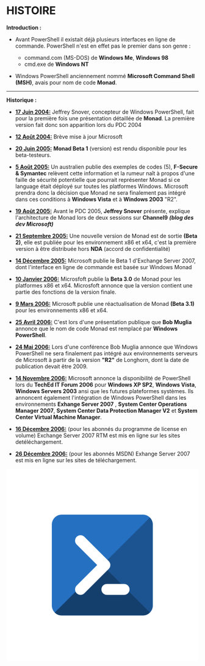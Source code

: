# HISTOIRE

**Introduction :**

- Avant PowerShell il existait déjà plusieurs interfaces en ligne de commande. PowerShell n'est en effet pas le premier dans son genre : 
  - command.com (MS-DOS) de **Windows Me**, **Windows 98**
  - cmd.exe de **Windows NT** 

- Windows PowerShell anciennement nommé **Microsoft Command Shell (MSH)**, avais pour nom de code **Monad**.

---
**Historique :**

- **<u>17 Juin 2004:</u>** Jeffrey Snover, concepteur de Windows PowerShell, fait pour la première fois une présentation détaillée de **Monad**. La première version fait donc son apparition lors du PDC 2004
</ul>

- **<u>12 Août 2004:</u>** Brève mise à jour Microsoft
</ul>

- **<u>20 Juin 2005:</u>** **Monad Beta 1** (version) est rendu disponible pour les beta-testeurs.
</ul>

- **<u>5 Août 2005:</u>** Un australien publie des exemples de codes (5), **F-Secure & Symantec** relèvent cette information et la rumeur naît à propos d'une faille de sécurité potentielle que pourrait représenter Monad si ce language était déployé sur toutes les platformes Windows. Microsoft prendra donc la décision que Monad ne sera finalement pas intégré dans ces conditions à **Windows Vista** et à **Windows 2003** "R2".
</ul>

- **<u>19 Août 2005:</u>** Avant le PDC 2005, **Jeffrey Snover** présente, explique l'architecture de Monad lors de deux sessions sur **Channel9** ***(blog des dev Microsoft)***
</ul>

- **<u>21 Septembre 2005:</u>** Une nouvelle version de Monad est de sortie **(Beta 2)**, elle est publiée pour les environnement x86 et x64, c'est la première version à être distribuée hors **NDA**  (accord de confidentialité)
</ul>

- **<u>14 Décembre 2005:</u>** Microsoft publie le Beta 1 d'Exchange Server 2007, dont l'interface en ligne de commande est basée sur Windows Monad
</ul>

- **<u>10 Janvier 2006:</u>** Microsfoft publie la **Beta 3.0** de Monad pour les platformes x86 et x64. Microsfoft annonce que la version contient une partie des fonctions de la version finale.
</ul>

- **<u>9 Mars 2006:</u>** Microsoft publie une réactualisation de Monad **(Beta 3.1)** pour les environnements x86 et x64.
</ul>

- **<u>25 Avril 2006:</u>** C'est lors d'une présentation publique que **Bob Muglia** annonce que le nom de code Monad est remplacé par **Windows PowerShell**. 
</ul>

- **<u>24 Mai 2006:</u>** Lors d'une conférence Bob Muglia annonce que Windows PowerShell ne sera finalement pas intégré aux environnements serveurs de Microsoft à partir de la version **"R2"** de Longhorn, dont la date de publication devait être 2009.
</ul>

- **<u>14 Novembre 2006:</u>** Microsoft annonce la disponibilité de PowerShell lors du **TechEd IT Forum 2006** pour **Windows XP SP2**, **Windows Vista**, **Windows Servers 2003** ansi que les futures plateformes systèmes. Ils annoncent également l'intégration de Windows PowerShell dans les environnements **Exhange Server 2007** , **System Center Operations Manager 2007**, **System Center Data Protection Manager V2** et **System Center Virtual Machine Manager**.
</ul>

- **<u>16 Décembre 2006:</u>** (pour les abonnés du programme de license en volume) Exchange Server 2007 RTM est mis en ligne sur les sites detéléchargement.
</ul>

- **<u>26 Décembre 2006:</u>** (pour les abonnés MSDN) Exhange Server 2007 est mis en ligne sur les sites de téléchargement.
  
![](PPOWERSHELL.png)

